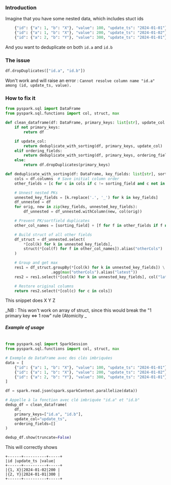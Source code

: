 
### Introduction

Imagine that you have some nested data, which includes stuct ids
```python
    {"id": {"a": 1, "b": "X"}, "value": 100, "update_ts": "2024-01-01"},
    {"id": {"a": 1, "b": "X"}, "value": 200, "update_ts": "2024-01-02"},
    {"id": {"a": 2, "b": "Y"}, "value": 300, "update_ts": "2024-01-01"}
```

And you want to deduplicate on both `id.a` and `id.b` 

### The issue
```python
df.dropDuplicates(["id.a", "id.b"])
```
Won't work and will raise an error : `Cannot resolve column name "id.a" among (id, update_ts, value).`

### How to fix it

```python
from pyspark.sql import DataFrame
from pyspark.sql.functions import col, struct, max

def clean_dataframe(df: DataFrame, primary_keys: list[str], update_col: str | None, ordering_fields: list[str]) -> DataFrame:
    if not primary_keys:
        return df

    if update_col:
        return deduplicate_with_sorting(df, primary_keys, update_col)
    elif ordering_fields:
        return deduplicate_with_sorting(df, primary_keys, ordering_fields[0])
    else:
        return df.dropDuplicates(primary_keys)

def deduplicate_with_sorting(df: DataFrame, key_fields: list[str], sorting_field: str) -> DataFrame:
    cols = df.columns  # Save initial column order
    other_fields = [c for c in cols if c != sorting_field and c not in key_fields]

    # Unnest nested PKs
    unnested_key_fields = [k.replace('.', '_') for k in key_fields]
    df_unnested = df
    for orig, new in zip(key_fields, unnested_key_fields):
        df_unnested = df_unnested.withColumn(new, col(orig))

    # Prevent PK/sortfield duplicates
    other_col_names = [sorting_field] + [f for f in other_fields if f not in unnested_key_fields]

    # Build struct of all other fields
    df_struct = df_unnested.select(
        *[col(k) for k in unnested_key_fields],
        struct(*[col(f) for f in other_col_names]).alias("otherCols")
    )

    # Group and get max
    res1 = df_struct.groupBy(*[col(k) for k in unnested_key_fields]) \
                    .agg(max("otherCols").alias("latest"))
    res2 = res1.select(*[col(k) for k in unnested_key_fields], col("latest.*"))

    # Restore original columns
    return res2.select(*[col(c) for c in cols])
```

This snippet does X Y Z 

_NB : This won't work on array of struct, since this would break the "1 primary key <=> 1 row" rule (Atomicity _


##### Example of usage

```python

from pyspark.sql import SparkSession
from pyspark.sql.functions import col, struct, max

# Exemple de DataFrame avec des clés imbriquées
data = [
    {"id": {"a": 1, "b": "X"}, "value": 100, "update_ts": "2024-01-01"},
    {"id": {"a": 1, "b": "X"}, "value": 200, "update_ts": "2024-01-02"},
    {"id": {"a": 2, "b": "Y"}, "value": 300, "update_ts": "2024-01-01"}
]

df = spark.read.json(spark.sparkContext.parallelize(data))

# Appelle à la fonction avec clé imbriquée "id.a" et "id.b"
dedup_df = clean_dataframe(
    df,
    primary_keys=["id.a", "id.b"],
    update_col="update_ts",
    ordering_fields=[]
)

dedup_df.show(truncate=False)
```

This will correctly shows 
```
+------+----------+-----+ 
|id |update_ts |value| 
+------+----------+-----+ 
|{1, X}|2024-01-02|200 | 
|{2, Y}|2024-01-01|300 | 
+------+----------+-----+
```


